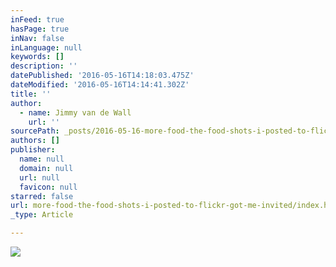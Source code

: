 ```yaml
---
inFeed: true
hasPage: true
inNav: false
inLanguage: null
keywords: []
description: ''
datePublished: '2016-05-16T14:18:03.475Z'
dateModified: '2016-05-16T14:14:41.302Z'
title: ''
author:
  - name: Jimmy van de Wall
    url: ''
sourcePath: _posts/2016-05-16-more-food-the-food-shots-i-posted-to-flickr-got-me-invited.md
authors: []
publisher:
  name: null
  domain: null
  url: null
  favicon: null
starred: false
url: more-food-the-food-shots-i-posted-to-flickr-got-me-invited/index.html
_type: Article

---
```

![](https://the-grid-user-content.s3-us-west-2.amazonaws.com/8eb938d0-bd2b-45ac-ba33-3882589015fa.jpg)